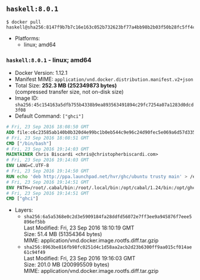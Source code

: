 ## `haskell:8.0.1`

```console
$ docker pull haskell@sha256:8147f9b7b7c16e163c052b732623bf77a4bb98b2b03f50b28fc5ff4c1182372e
```

-	Platforms:
	-	linux; amd64

### `haskell:8.0.1` - linux; amd64

-	Docker Version: 1.12.1
-	Manifest MIME: `application/vnd.docker.distribution.manifest.v2+json`
-	Total Size: **252.3 MB (252349873 bytes)**  
	(compressed transfer size, not on-disk size)
-	Image ID: `sha256:45c154163a5dfb755b4338b9ea893563491894c29fc7254a07a1283d0dcd3f08`
-	Default Command: `["ghci"]`

```dockerfile
# Fri, 23 Sep 2016 18:08:50 GMT
ADD file:c6c23585ab140b0b320d4e99bc1b0eb544c9e96c24d90fec5e069a6d57d335ca in / 
# Fri, 23 Sep 2016 18:08:51 GMT
CMD ["/bin/bash"]
# Fri, 23 Sep 2016 19:14:03 GMT
MAINTAINER Chris Biscardi <chris@christopherbiscardi.com>
# Fri, 23 Sep 2016 19:14:03 GMT
ENV LANG=C.UTF-8
# Fri, 23 Sep 2016 19:14:50 GMT
RUN echo 'deb http://ppa.launchpad.net/hvr/ghc/ubuntu trusty main' > /etc/apt/sources.list.d/ghc.list &&     echo 'deb http://download.fpcomplete.com/debian/jessie stable main'| tee /etc/apt/sources.list.d/fpco.list &&     apt-key adv --keyserver keyserver.ubuntu.com --recv-keys F6F88286 &&     apt-key adv --keyserver keyserver.ubuntu.com --recv-keys C5705533DA4F78D8664B5DC0575159689BEFB442 &&     apt-get update &&     apt-get install -y --no-install-recommends cabal-install-1.24 ghc-8.0.1 happy-1.19.5 alex-3.1.7             stack zlib1g-dev libtinfo-dev libsqlite3-0 libsqlite3-dev ca-certificates g++ git &&     rm -rf /var/lib/apt/lists/*
# Fri, 23 Sep 2016 19:14:51 GMT
ENV PATH=/root/.cabal/bin:/root/.local/bin:/opt/cabal/1.24/bin:/opt/ghc/8.0.1/bin:/opt/happy/1.19.5/bin:/opt/alex/3.1.7/bin:/usr/local/sbin:/usr/local/bin:/usr/sbin:/usr/bin:/sbin:/bin
# Fri, 23 Sep 2016 19:14:51 GMT
CMD ["ghci"]
```

-	Layers:
	-	`sha256:6a5a5368e0c2d3e5909184fa28ddfd56072e7ff3ee9a945876f7eee5896ef5bb`  
		Last Modified: Fri, 23 Sep 2016 18:10:19 GMT  
		Size: 51.4 MB (51354364 bytes)  
		MIME: application/vnd.docker.image.rootfs.diff.tar.gzip
	-	`sha256:8963be816fb98fc0251d4c1d58aa2acb2d23b6300ff9aa015cf014ae61c94f49`  
		Last Modified: Fri, 23 Sep 2016 19:16:03 GMT  
		Size: 201.0 MB (200995509 bytes)  
		MIME: application/vnd.docker.image.rootfs.diff.tar.gzip
